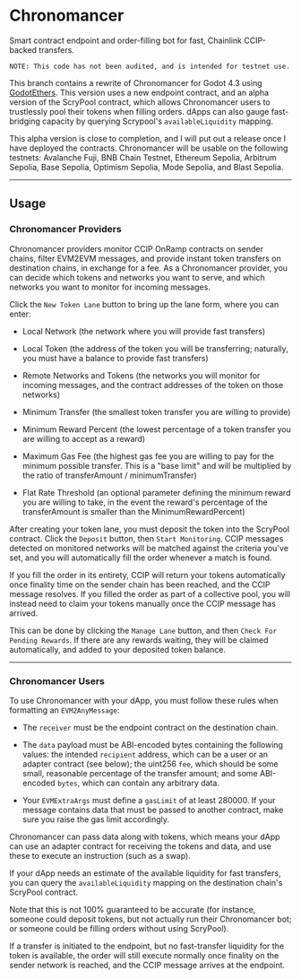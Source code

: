 # Chronomancer
Smart contract endpoint and order-filling bot for fast, Chainlink CCIP-backed transfers.

`NOTE: This code has not been audited, and is intended for testnet use.`

This branch contains a rewrite of Chronomancer for Godot 4.3 using [GodotEthers](https://github.com/Cactoidal/GodotEthersV3).  This version uses a new endpoint contract, and an alpha version of the ScryPool contract, which allows Chronomancer users to trustlessly pool their tokens when filling orders.  dApps can also gauge fast-bridging capacity by querying Scrypool's `availableLiquidity` mapping.

This alpha version is close to completion, and I will put out a release once I have deployed the contracts.  Chronomancer will be usable on the following testnets: Avalanche Fuji, BNB Chain Testnet, Ethereum Sepolia, Arbitrum Sepolia, Base Sepolia, Optimism Sepolia, Mode Sepolia, and Blast Sepolia.

___

## Usage

### Chronomancer Providers

Chronomancer providers monitor CCIP OnRamp contracts on sender chains, filter EVM2EVM messages, and provide instant token transfers on destination chains, in exchange for a fee.  As a Chronomancer provider, you can decide which tokens and networks you want to serve, and which networks you want to monitor for incoming messages.

Click the `New Token Lane` button to bring up the lane form, where you can enter:

* Local Network (the network where you will provide fast transfers)

* Local Token (the address of the token you will be transferring; naturally, you must have a balance to provide fast transfers)

* Remote Networks and Tokens (the networks you will monitor for incoming messages, and the contract addresses of the token on those networks)

* Minimum Transfer (the smallest token transfer you are willing to provide)

* Minimum Reward Percent (the lowest percentage of a token transfer you are willing to accept as a reward)

* Maximum Gas Fee (the highest gas fee you are willing to pay for the minimum possible transfer.  This is a "base limit" and will be multiplied by the ratio of transferAmount / minimumTransfer)

* Flat Rate Threshold (an optional parameter defining the minimum reward you are willing to take, in the event the reward's percentage of the transferAmount is smaller than the MinimumRewardPercent)

After creating your token lane, you must deposit the token into the ScryPool contract.  Click the `Deposit` button, then `Start Monitoring`.  CCIP messages detected on monitored networks will be matched against the criteria you've set, and you will automatically fill the order whenever a match is found.

If you fill the order in its entirety, CCIP will return your tokens automatically once finality time on the sender chain has been reached, and the CCIP message resolves.  If you filled the order as part of a collective pool, you will instead need to claim your tokens manually once the CCIP message has arrived.

This can be done by clicking the `Manage Lane` button, and then `Check For Pending Rewards`.  If there are any rewards waiting, they will be claimed automatically, and added to your deposited token balance.

___

### Chronomancer Users

To use Chronomancer with your dApp, you must follow these rules when formatting an `EVM2AnyMessage`:

* The `receiver` must be the endpoint contract on the destination chain.

* The `data` payload must be ABI-encoded bytes containing the following values: the intended `recipient` address, which can be a user or an adapter contract (see below); the uint256 `fee`, which should be some small, reasonable percentage of the transfer amount; and some ABI-encoded `bytes`, which can contain any arbitrary data.

* Your `EVMExtraArgs` must define a `gasLimit` of at least 280000.  If your message contains data that must be passed to another contract, make sure you raise the gas limit accordingly.

Chronomancer can pass data along with tokens, which means your dApp can use an adapter contract for receiving the tokens and data, and use these to execute an instruction (such as a swap).

If your dApp needs an estimate of the available liquidity for fast transfers, you can query the `availableLiquidity` mapping on the destination chain's ScryPool contract.  

Note that this is not 100% guaranteed to be accurate (for instance, someone could deposit tokens, but not actually run their Chronomancer bot; or someone could be filling orders without using ScryPool).

If a transfer is initiated to the endpoint, but no fast-transfer liquidity for the token is available, the order will still execute normally once finality on the sender network is reached, and the CCIP message arrives at the endpoint.
